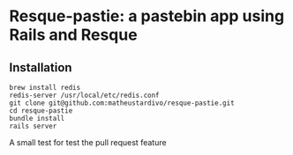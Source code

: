 # Resque-pastie: a pastebin app using Rails and Resque

## Installation

    brew install redis
    redis-server /usr/local/etc/redis.conf
    git clone git@github.com:matheustardivo/resque-pastie.git
    cd resque-pastie
    bundle install
    rails server

A small test for test the pull request feature

